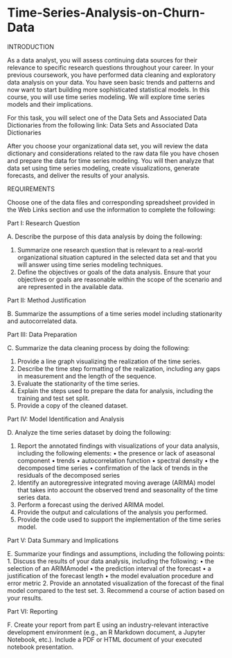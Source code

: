 # Time-Series-Analysis-on-Churn-Data

INTRODUCTION

As a data analyst, you will assess continuing data sources for their relevance to specific research questions throughout your career.
In your previous coursework, you have performed data cleaning and exploratory data analysis on your data. You have seen basic trends and patterns and now want to start building more sophisticated statistical models. In this course, you will use time series modeling. We will explore time series models and their implications.

For this task, you will select one of the Data Sets and Associated Data Dictionaries from the following link:
Data Sets and Associated Data Dictionaries

After you choose your organizational data set, you will review the data dictionary and considerations related to the raw data file you have chosen and prepare the data for time series modeling. You will then analyze that data set using time series modeling, create visualizations, generate forecasts, and deliver the results of your analysis.

REQUIREMENTS

Choose one of the data files and corresponding spreadsheet provided in the Web Links section and use the information to complete the following:

Part I: Research Question

A. Describe the purpose of this data analysis by doing the following:
1. Summarize one research question that is relevant to a real-world organizational situation captured in
the selected data set and that you will answer using time series modeling techniques.
2. Define the objectives or goals of the data analysis. Ensure that your objectives or goals are reasonable
within the scope of the scenario and are represented in the available data.

Part II: Method Justification

B. Summarize the assumptions of a time series model including stationarity and autocorrelated data.

Part III: Data Preparation

C. Summarize the data cleaning process by doing the following:
1. Provide a line graph visualizing the realization of the time series.
2. Describe the time step formatting of the realization, including any gaps in measurement and the length
of the sequence.
3. Evaluate the stationarity of the time series.
4. Explain the steps used to prepare the data for analysis, including the training and test set split.
5. Provide a copy of the cleaned dataset.

Part IV: Model Identification and Analysis

D. Analyze the time series dataset by doing the following:
1. Report the annotated findings with visualizations of your data analysis, including the following
elements:
• the presence or lack of aseasonal component
• trends
• autocorrelation function
• spectral density
• the decomposed time series
• confirmation of the lack of trends in the residuals of the decomposed series
2. Identify an autoregressive integrated moving average (ARIMA) model that takes into account the observed trend and seasonality of the time series data.
3. Perform a forecast using the derived ARIMA model.
4. Provide the output and calculations of the analysis you performed.
5. Provide the code used to support the implementation of the time series model.

Part V: Data Summary and Implications

E. Summarize your findings and assumptions, including the following points: 1. Discuss the results of your data analysis, including the following:
• the selection of an ARIMAmodel
• the prediction interval of the forecast
• a justification of the forecast length
• the model evaluation procedure and error metric
2. Provide an annotated visualization of the forecast of the final model compared to the test set.
3. Recommend a course of action based on your results.

Part VI: Reporting

F. Create your report from part E using an industry-relevant interactive development environment (e.g., an R Markdown document, a Jupyter Notebook, etc.). Include a PDF or HTML document of your executed notebook presentation.
